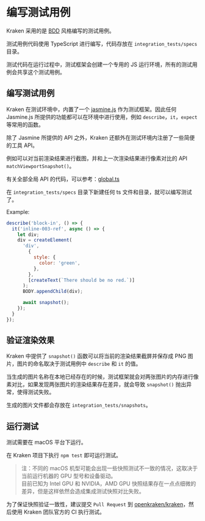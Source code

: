 # 编写测试用例

Kraken 采用的是 [BDD](https://en.wikipedia.org/wiki/Behavior-driven_development) 风格编写的测试用例。

测试用例代码使用 TypeScript 进行编写，代码存放在 `integration_tests/specs` 目录。

测试代码在运行过程中，测试框架会创建一个专用的 JS 运行环境，所有的测试用例会共享这个测试用例。

## 编写测试用例

Kraken 在测试环境中，内置了一个 [jasmine.js](https://jasmine.github.io/) 作为测试框架。因此任何 Jasmine.js 所提供的功能都可以在环境中进行使用，例如 `describe`，`it`，`expect` 等常用的函数。

除了 Jasmine 所提供的 API 之外，Kraken 还额外在测试环境内注册了一些简便的工具 API。

例如可以对当前渲染结果进行截图，并和上一次渲染结果进行像素对比的 API `matchViewportSnapshot()`。

有关全部全局 API 的代码，可以参考：[global.ts](https://github.com/openkraken/kraken/blob/main/integration_tests/runtime/global.ts)

在 `integration_tests/specs` 目录下新建任何 ts 文件和目录，就可以编写测试了。

Example:

```javascript
describe('block-in', () => {
  it('inline-003-ref', async () => {
    let div;
    div = createElement(
      'div',
        {
          style: {
            color: 'green',
          },
        },
        [createText(`There should be no red.`)]
      );
      BODY.appendChild(div);

      await snapshot();
    });
  }
});
```

## 验证渲染效果

Kraken 中提供了 `snapshot()` 函数可以将当前的渲染结果截屏并保存成 PNG 图片，图片的命名取决于测试用例中 `describe` 和 `it` 的值。

当生成的图片名称在本地已经存在的时候，测试框架就会对两张图片的内存进行像素对比，如果发现两张图片的渲染结果存在差异，就会导致 `snapshot()` 抛出异常，使得测试失败。

生成的图片文件都会存放在 `integration_tests/snapshots`。

## 运行测试

测试需要在 macOS 平台下运行。

在 Kraken 项目下执行 `npm test` 即可运行测试。

> 注：不同的 macOS 机型可能会出现一些快照测试不一致的情况，这取决于当前运行机器的 GPU 型号和设备驱动。  
> 目前已知为 Intel GPU 和 NVIDIA，AMD GPU 快照结果存在一点点细微的差异，但是这样依然会造成集成测试快照对比失败。

为了保证快照验证一致性，建议提交 `Pull Request` 到 [openkraken/kraken](https://github.com/openkraken/kraken)，然后使用 Kraken 团队官方的 CI 执行测试。
